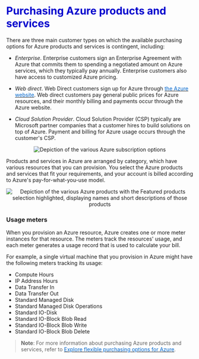 <h1><strong><span style="color: #0000CD;">Purchasing Azure products and services</span></strong></h1>

There are three main customer types on which the available purchasing options for Azure products and services is contingent, including:

- *Enterprise*. Enterprise customers sign an Enterprise Agreement with Azure that commits them to spending a negotiated amount on Azure services, which they typically pay annually. Enterprise customers also have access to customized Azure pricing.

- *Web direct*. Web Direct customers sign up for Azure through <a href="https://azure.microsoft.com" target="_blank"><span style="color: #0066cc;" color="#0066cc">the Azure website</span></a>.  Web direct customers pay general public prices for Azure resources, and their monthly billing and payments occur through the Azure website.

- *Cloud Solution Provider*. Cloud Solution Provider (CSP) typically are Microsoft partner companies that a customer hires to build solutions on top of Azure. Payment and billing for Azure usage occurs through the customer's CSP.

<p style="text-align:center;">
<img src="../Linked_Image_Files/0402-subscription-options.png" alt="Depiction of the various Azure subscription options">
</p>

Products and services in Azure are arranged by category, which have various resources that you can provision. You select the Azure products and services that fit your requirements, and your account is billed according to Azure's pay-for-what-you-use model.

<p style="text-align:center;">
<img src="../Linked_Image_Files/0403-Azure-products-overview.png" alt="Depiction of the various Azure products with the Featured products selection highlighted, displaying names and short descriptions of those products">
</p>

### Usage meters

When you provision an Azure resource, Azure creates one or more meter instances for that resource. The meters track the resources' usage, and each meter generates a usage record that is used to calculate your bill.

For example, a single virtual machine that you provision in Azure might have the following meters tracking its usage:


- Compute Hours
- IP Address Hours
- Data Transfer In
- Data Transfer Out
- Standard Managed Disk
- Standard Managed Disk Operations
- Standard IO-Disk
- Standard IO-Block Blob Read
- Standard IO-Block Blob Write
- Standard IO-Block Blob Delete

> **Note**: For more information about purchasing Azure products and services, refer to  <a href="https://azure.microsoft.com/en-us/pricing/purchase-options/" target="_blank"><span style="color: #0066cc;" color="#0066cc"> Explore flexible purchasing options for Azure</span></a>.